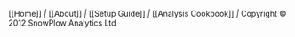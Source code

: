 [[Home]] *|* [[About]] *|* [[Setup Guide]] *|* [[Analysis Cookbook]] *|* Copyright &copy; 2012 SnowPlow Analytics Ltd